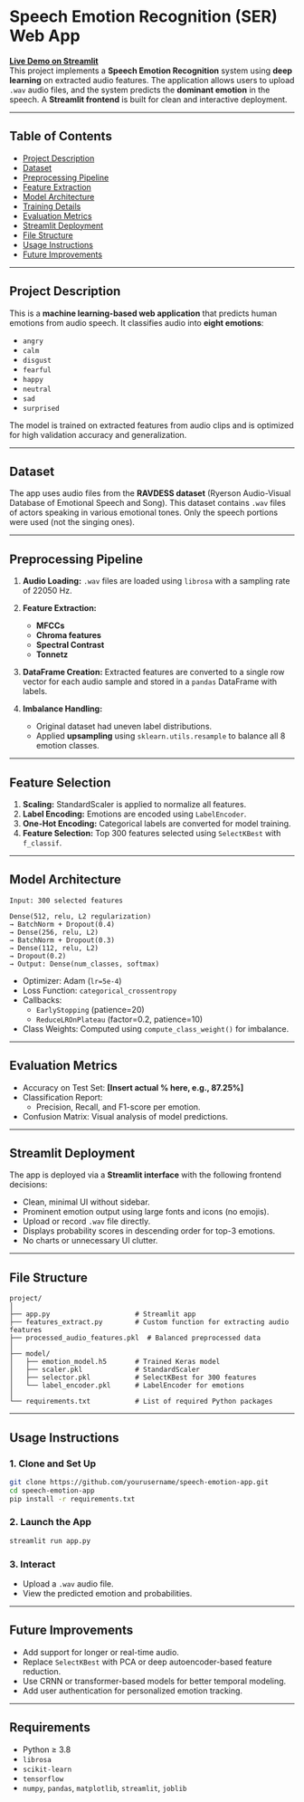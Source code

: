 
# Speech Emotion Recognition (SER) Web App
**[Live Demo on Streamlit](https://c4ndy1-speech-emotion-recognition-app.streamlit.app/)**  
This project implements a **Speech Emotion Recognition** system using **deep learning** on extracted audio features. The application allows users to upload `.wav` audio files, and the system predicts the **dominant emotion** in the speech. A **Streamlit frontend** is built for clean and interactive deployment.

---

## Table of Contents
- [Project Description](#project-description)
- [Dataset](#dataset)
- [Preprocessing Pipeline](#preprocessing-pipeline)
- [Feature Extraction](#feature-extraction)
- [Model Architecture](#model-architecture)
- [Training Details](#training-details)
- [Evaluation Metrics](#evaluation-metrics)
- [Streamlit Deployment](#streamlit-deployment)
- [File Structure](#file-structure)
- [Usage Instructions](#usage-instructions)
- [Future Improvements](#future-improvements)

---

## Project Description

This is a **machine learning-based web application** that predicts human emotions from audio speech. It classifies audio into **eight emotions**:
- `angry`
- `calm`
- `disgust`
- `fearful`
- `happy`
- `neutral`
- `sad`
- `surprised`

The model is trained on extracted features from audio clips and is optimized for high validation accuracy and generalization.

---

## Dataset

The app uses audio files from the **RAVDESS dataset** (Ryerson Audio-Visual Database of Emotional Speech and Song). This dataset contains `.wav` files of actors speaking in various emotional tones. Only the speech portions were used (not the singing ones).

---

## Preprocessing Pipeline

1. **Audio Loading:** `.wav` files are loaded using `librosa` with a sampling rate of 22050 Hz.
2. **Feature Extraction:**
   - **MFCCs**
   - **Chroma features**
   - **Spectral Contrast**
   - **Tonnetz**
3. **DataFrame Creation:** Extracted features are converted to a single row vector for each audio sample and stored in a `pandas` DataFrame with labels.

4. **Imbalance Handling:**
   - Original dataset had uneven label distributions.
   - Applied **upsampling** using `sklearn.utils.resample` to balance all 8 emotion classes.

---

## Feature Selection

1. **Scaling:** StandardScaler is applied to normalize all features.
2. **Label Encoding:** Emotions are encoded using `LabelEncoder`.
3. **One-Hot Encoding:** Categorical labels are converted for model training.
4. **Feature Selection:** Top 300 features selected using `SelectKBest` with `f_classif`.

---

## Model Architecture

```
Input: 300 selected features

Dense(512, relu, L2 regularization)
→ BatchNorm + Dropout(0.4)
→ Dense(256, relu, L2)
→ BatchNorm + Dropout(0.3)
→ Dense(112, relu, L2)
→ Dropout(0.2)
→ Output: Dense(num_classes, softmax)
```

- Optimizer: Adam (`lr=5e-4`)
- Loss Function: `categorical_crossentropy`
- Callbacks:
  - `EarlyStopping` (patience=20)
  - `ReduceLROnPlateau` (factor=0.2, patience=10)
- Class Weights: Computed using `compute_class_weight()` for imbalance.

---

## Evaluation Metrics

- Accuracy on Test Set: **[Insert actual % here, e.g., 87.25%]**
- Classification Report:
  - Precision, Recall, and F1-score per emotion.
- Confusion Matrix: Visual analysis of model predictions.

---

## Streamlit Deployment

The app is deployed via a **Streamlit interface** with the following frontend decisions:

- Clean, minimal UI without sidebar.
- Prominent emotion output using large fonts and icons (no emojis).
- Upload or record `.wav` file directly.
- Displays probability scores in descending order for top-3 emotions.
- No charts or unnecessary UI clutter.

---

## File Structure

```
project/
│
├── app.py                     # Streamlit app
├── features_extract.py        # Custom function for extracting audio features
├── processed_audio_features.pkl  # Balanced preprocessed data
│
├── model/
│   ├── emotion_model.h5       # Trained Keras model
│   ├── scaler.pkl             # StandardScaler
│   ├── selector.pkl           # SelectKBest for 300 features
│   └── label_encoder.pkl      # LabelEncoder for emotions
│
└── requirements.txt           # List of required Python packages
```

---

## Usage Instructions

### 1. Clone and Set Up

```bash
git clone https://github.com/yourusername/speech-emotion-app.git
cd speech-emotion-app
pip install -r requirements.txt
```

### 2. Launch the App

```bash
streamlit run app.py
```

### 3. Interact

- Upload a `.wav` audio file.
- View the predicted emotion and probabilities.

---

## Future Improvements

- Add support for longer or real-time audio.
- Replace `SelectKBest` with PCA or deep autoencoder-based feature reduction.
- Use CRNN or transformer-based models for better temporal modeling.
- Add user authentication for personalized emotion tracking.

---

## Requirements

- Python ≥ 3.8
- `librosa`
- `scikit-learn`
- `tensorflow`
- `numpy`, `pandas`, `matplotlib`, `streamlit`, `joblib`

